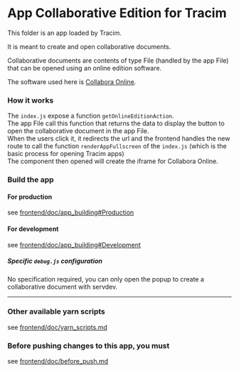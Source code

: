 App Collaborative Edition for Tracim
===================

This folder is an app loaded by Tracim.

It is meant to create and open collaborative documents.

Collaborative documents are contents of type File (handled by the app File) that can be opened using an online edition software.

The software used here is [Collabora Online](https://www.collaboraoffice.com/collabora-online/).

### How it works

The `index.js` expose a function `getOnlineEditionAction`.  
The app File call this function that returns the data to display the button to open the collaborative document in the app File.  
When the users click it, it redirects the url and the frontend handles the new route to call the function `renderAppFullscreen` of the `index.js` (which is the basic process for opening Tracim apps)  
The component then opened will create the iframe for Collabora Online.

### Build the app

#### For production

see [frontend/doc/app_building#Production](../frontend/doc/app_building.md#production)

#### For development

see [frontend/doc/app_building#Development](../frontend/doc/app_building.md#development)

##### Specific `debug.js` configuration

No specification required, you can only open the popup to create a collaborative document with servdev.

___

### Other available yarn scripts

see [frontend/doc/yarn_scripts.md](../frontend/doc/yarn_scripts.md)

### Before pushing changes to this app, you must

see [frontend/doc/before_push.md](../frontend/doc/before_push.md)
